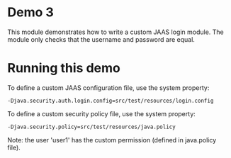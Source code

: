 Demo 3
======

This module demonstrates how to write a custom JAAS login module. The module only checks that the username and password are equal.


Running this demo
=================

To define a custom JAAS configuration file, use the system property:

	-Djava.security.auth.login.config=src/test/resources/login.config

To define a custom security policy file, use the system property:

	-Djava.security.policy=src/test/resources/java.policy


Note: the user 'user1' has the custom permission (defined in java.policy file).